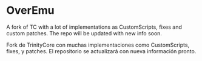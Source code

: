OverEmu
=======

A fork of TC with a lot of implementations as CustomScripts, fixes and custom patches.
The repo will be updated with new info soon.

Fork de TrinityCore con muchas implementaciones como CustomScripts, fixes, y patches.
El repositorio se actualizará con nueva información pronto.

